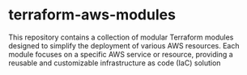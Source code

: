 # terraform-aws-modules
This repository contains a collection of modular Terraform modules designed to simplify the deployment of various AWS resources. Each module focuses on a specific AWS service or resource, providing a reusable and customizable infrastructure as code (IaC) solution
